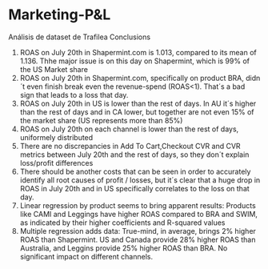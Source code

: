 # Marketing-P&L
Análisis de dataset de Trafilea
Conclusions
1) ROAS on July 20th in Shapermint.com is 1.013, compared to its mean of 1.136. Thhe major issue is on this day on Shapermint, which is 99% of the US Market share
2) ROAS on July 20th in Shapermint.com, specifically on product BRA, didn´t even finish break even the revenue-spend (ROAS<1). That´s a bad sign that leads to a loss that day.
3) ROAS on July 20th in US is lower than the rest of days. In AU it´s higher than the rest of days and in CA lower,
but together are not even 15% of the market share (US represents more than 85%)
4) ROAS on July 20th on each channel is lower than the rest of days, uniformely distributed
5) There are no discrepancies in Add To Cart,Checkout CVR and CVR metrics between July 20th and the rest of days, so they don´t explain loss/profit differences
6) There should be another costs that can be seen in order to accurately identify all root causes of profit / losses, but it´s clear that a huge drop in ROAS in July 20th and in US specifically correlates to the loss on that day.
7) Linear regression by product seems to bring apparent results: Products like CAMI and Leggings have higher ROAS compared to BRA and SWIM,
as indicated by their higher coefficients and R-squared values
8) Multiple regression adds data: True-mind, in average, brings 2% higher ROAS than Shapermint. US and Canada provide 28% higher ROAS than
Australia, and Leggins provide 25% higher ROAS than BRA. No significant impact on different channels.
